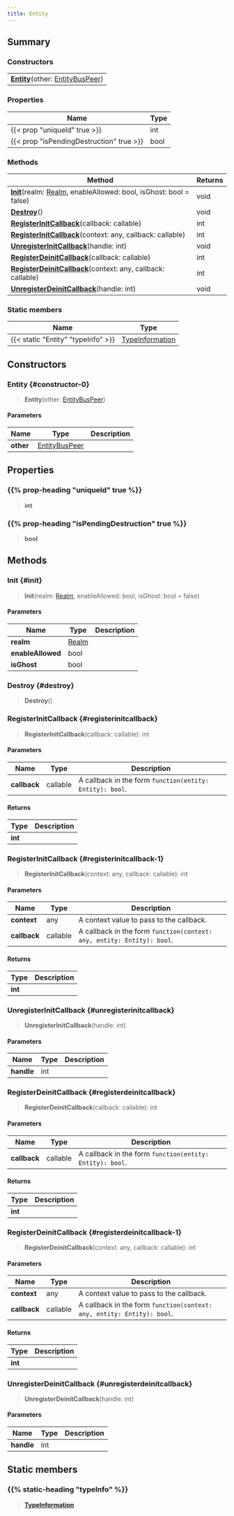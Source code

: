 ```yaml
---
title: Entity
---
```


## Summary

### Constructors

|  |
| --- |
| **[Entity](#constructor-0)**(other: [EntityBusPeer](/vext/ref/shared/type/entitybuspeer)) |

### Properties

| Name | Type |
| ---- | ---- |
| {{< prop "uniqueId" true >}} | int |
| {{< prop "isPendingDestruction" true >}} | bool |

### Methods

| Method | Returns |
| ------ | ------- |
| **[Init](#init)**(realm: [Realm](/vext/ref/fb/realm), enableAllowed: bool, isGhost: bool = false) | void |
| **[Destroy](#destroy)**() | void |
| **[RegisterInitCallback](#registerinitcallback)**(callback: callable) | int |
| **[RegisterInitCallback](#registerinitcallback-1)**(context: any, callback: callable) | int |
| **[UnregisterInitCallback](#unregisterinitcallback)**(handle: int) | void |
| **[RegisterDeinitCallback](#registerdeinitcallback)**(callback: callable) | int |
| **[RegisterDeinitCallback](#registerdeinitcallback-1)**(context: any, callback: callable) | int |
| **[UnregisterDeinitCallback](#unregisterdeinitcallback)**(handle: int) | void |

### Static members

| Name | Type |
| ---- | ---- |
| {{< static "Entity" "typeInfo" >}} | [TypeInformation](/vext/ref/shared/type/typeinformation) |

## Constructors

### Entity {#constructor-0}

> **Entity**(other: [EntityBusPeer](/vext/ref/shared/type/entitybuspeer))

#### Parameters

| Name | Type | Description |
| ---- | ---- | ----------- |
| **other** | [EntityBusPeer](/vext/ref/shared/type/entitybuspeer) |  |

## Properties

### {{% prop-heading "uniqueId" true %}}

> **int**

### {{% prop-heading "isPendingDestruction" true %}}

> **bool**

## Methods

### Init {#init}

> **Init**(realm: [Realm](/vext/ref/fb/realm), enableAllowed: bool, isGhost: bool = false)

#### Parameters

| Name | Type | Description |
| ---- | ---- | ----------- |
| **realm** | [Realm](/vext/ref/fb/realm) |  |
| **enableAllowed** | bool |  |
| **isGhost** | bool |  |

### Destroy {#destroy}

> **Destroy**()

### RegisterInitCallback {#registerinitcallback}

> **RegisterInitCallback**(callback: callable): int

#### Parameters

| Name | Type | Description |
| ---- | ---- | ----------- |
| **callback** | callable | A callback in the form `function(entity: Entity): bool`. |

#### Returns

| Type | Description |
| ---- | ----------- |
| **int** |  |

### RegisterInitCallback {#registerinitcallback-1}

> **RegisterInitCallback**(context: any, callback: callable): int

#### Parameters

| Name | Type | Description |
| ---- | ---- | ----------- |
| **context** | any | A context value to pass to the callback. |
| **callback** | callable | A callback in the form `function(context: any, entity: Entity): bool`. |

#### Returns

| Type | Description |
| ---- | ----------- |
| **int** |  |

### UnregisterInitCallback {#unregisterinitcallback}

> **UnregisterInitCallback**(handle: int)

#### Parameters

| Name | Type | Description |
| ---- | ---- | ----------- |
| **handle** | int |  |

### RegisterDeinitCallback {#registerdeinitcallback}

> **RegisterDeinitCallback**(callback: callable): int

#### Parameters

| Name | Type | Description |
| ---- | ---- | ----------- |
| **callback** | callable | A callback in the form `function(entity: Entity): bool`. |

#### Returns

| Type | Description |
| ---- | ----------- |
| **int** |  |

### RegisterDeinitCallback {#registerdeinitcallback-1}

> **RegisterDeinitCallback**(context: any, callback: callable): int

#### Parameters

| Name | Type | Description |
| ---- | ---- | ----------- |
| **context** | any | A context value to pass to the callback. |
| **callback** | callable | A callback in the form `function(context: any, entity: Entity): bool`. |

#### Returns

| Type | Description |
| ---- | ----------- |
| **int** |  |

### UnregisterDeinitCallback {#unregisterdeinitcallback}

> **UnregisterDeinitCallback**(handle: int)

#### Parameters

| Name | Type | Description |
| ---- | ---- | ----------- |
| **handle** | int |  |

## Static members

### {{% static-heading "typeInfo" %}}

> **[TypeInformation](/vext/ref/shared/type/typeinformation)**

